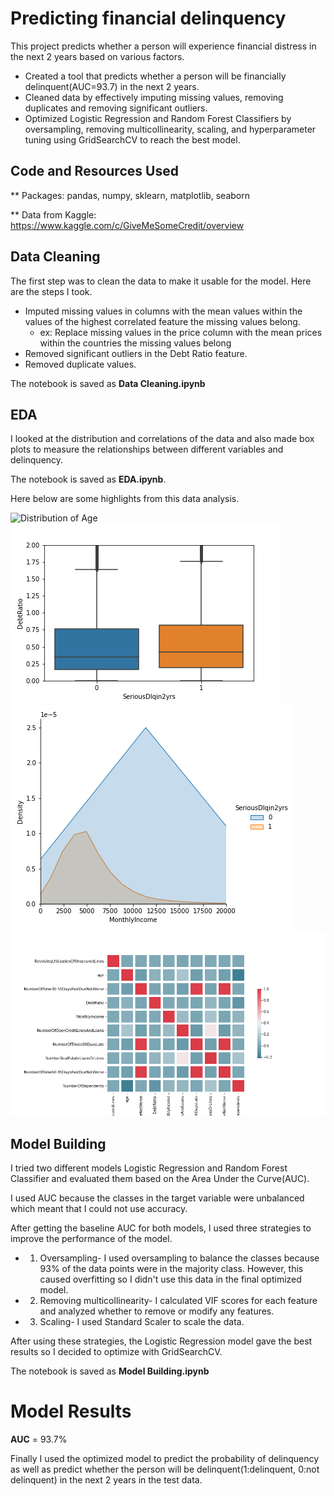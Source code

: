 # Predicting financial delinquency
This project predicts whether a person will experience financial distress in the next 2 years based on various factors.
* Created a tool that predicts whether a person will be financially delinquent(AUC=93.7) in the next 2 years.
* Cleaned data by effectively imputing missing values, removing duplicates and removing significant outliers. 
* Optimized Logistic Regression and Random Forest Classifiers by oversampling, removing multicollinearity, scaling, and hyperparameter tuning using GridSearchCV to reach the best model.

## Code and Resources Used

** Packages: pandas, numpy, sklearn, matplotlib, seaborn

** Data from Kaggle: https://www.kaggle.com/c/GiveMeSomeCredit/overview

## Data Cleaning
The first step was to clean the data to make it usable for the model. Here are the steps I took.
* Imputed missing values in columns with the mean values within the values of the highest correlated feature the missing values belong.
  - ex: Replace missing values in the price column with the mean prices within the countries the missing values belong
* Removed significant outliers in the Debt Ratio feature.
* Removed duplicate values.

The notebook is saved as __Data Cleaning.ipynb__

## EDA 
I looked at the distribution and correlations of the data and also made box plots to measure the relationships between different variables and delinquency. 

The notebook is saved as __EDA.ipynb__.

Here below are some highlights from this data analysis. 

![Distribution of Age](images/age_distibution.png)
![Debt Ratio distribution based on Delinquency](images/boxplot.png)
![Monthly Income KDA plot](images/kdaplot.png)
![Correlation matrix](images/heatmap.png)

## Model Building

I tried two different models Logistic Regression and Random Forest Classifier and evaluated them based on the Area Under the Curve(AUC). 

I used AUC because the classes in the target variable were unbalanced which meant that I could not use accuracy. 

After getting the baseline AUC for both models, I used three strategies to improve the performance of the model.
* 1. Oversampling- I used oversampling to balance the classes because 93% of the data points were in the majority class. However, this caused overfitting so I didn't use this data in the final optimized model.

* 2. Removing multicollinearity- I calculated VIF scores for each feature and analyzed whether to remove or modify any features.

* 3. Scaling- I used Standard Scaler to scale the data. 

After using these strategies, the Logistic Regression model gave the best results so I decided to optimize with GridSearchCV.

The notebook is saved as __Model Building.ipynb__
# Model Results

**AUC** = 93.7%

Finally I used the optimized model to predict the probability of delinquency as well as predict whether the person will be delinquent(1:delinquent, 0:not delinquent) in the next 2 years in the test data.
